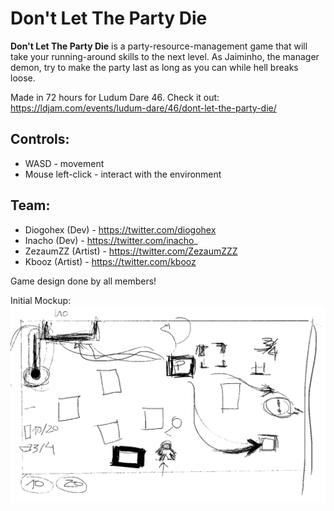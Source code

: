 # Don't Let The Party Die

**Don't Let The Party Die** is a party-resource-management game that will take your running-around skills to the next level. As Jaiminho, the manager demon, try to make the party last as long as you can while hell breaks loose.

Made in 72 hours for Ludum Dare 46. Check it out: https://ldjam.com/events/ludum-dare/46/dont-let-the-party-die/

## **Controls**:
- WASD - movement
- Mouse left-click - interact with the environment

## **Team**:
- Diogohex (Dev) - https://twitter.com/diogohex
- Inacho (Dev) - https://twitter.com/inacho_
- ZezaumZZ (Artist) - https://twitter.com/ZezaumZZZ
- Kbooz (Artist) - https://twitter.com/kbooz

Game design done by all members! 

Initial Mockup:
<img src="mockup_ld46.png" />
